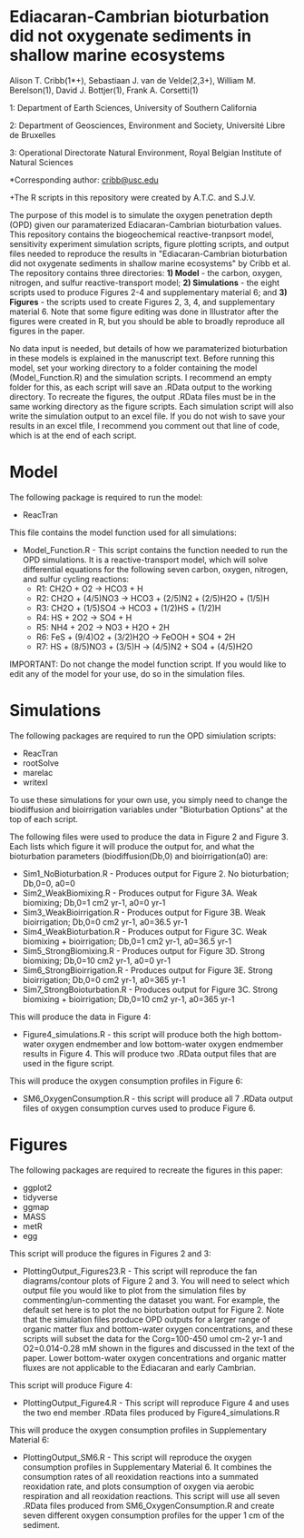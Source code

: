 # Ediacaran-Cambrian bioturbation did not oxygenate sediments in shallow marine ecosystems

Alison T. Cribb(1*+), Sebastiaan J. van de Velde(2,3+), William M. Berelson(1), David J. Bottjer(1), Frank A. Corsetti(1)

1: Department of Earth Sciences, University of Southern California 

2: Department of Geosciences, Environment and Society, Université Libre de Bruxelles

3: Operational Directorate Natural Environment, Royal Belgian Institute of Natural Sciences

*Corresponding author: cribb@usc.edu 

+The R scripts in this repository were created by A.T.C. and S.J.V.

The purpose of this model is to simulate the oxygen penetration depth (OPD) given our paramaterized Ediacaran-Cambrian bioturbation values. This repository contains the biogeochemical reactive-tranpsort model, sensitivity experiment simulation scripts, figure plotting scripts, and output files needed to reproduce the results in "Ediacaran-Cambrian bioturbation did not oxygenate sediments in shallow marine ecosystems" by Cribb et al. The repository contains three directories: <b>1) Model</b> - the carbon, oxygen, nitrogen, and sulfur reactive-transport model; <b>2) Simulations</b> - the eight scripts used to produce Figures 2-4 and supplementary material 6; and <b>3) Figures</b> - the scripts used to create Figures 2, 3, 4, and supplementary material 6. Note that some figure editing was done in Illustrator after the figures were created in R, but you should be able to broadly reproduce all figures in the paper.

No data input is needed, but details of how we paramaterized bioturbation in these models is explained in the manuscript text. Before running this model, set your working directory to a folder containing the model (Model_Function.R) and the simulation scripts. I recommend an empty folder for this, as each script will save an .RData output to the working directory. To recreate the figures, the output .RData files must be in the same working directory as the figure scripts. Each simulation script will also write the simulation output to an excel file. If you do not wish to save your results in an excel tfile, I recommend you comment out that line of code, which is at the end of each script.

# Model
The following package is required to run the model:
* ReacTran

This file contains the model function used for all simulations:

* Model_Function.R - This script contains the function needed to run the OPD simulations. It is a reactive-transport model, which will solve differential equations for the following seven carbon, oxygen, nitrogen, and sulfur cycling reactions:
  * R1: CH2O + O2 -> HCO3 + H
  * R2: CH2O + (4/5)NO3 -> HCO3 + (2/5)N2 + (2/5)H2O + (1/5)H
  * R3: CH2O + (1/5)SO4 -> HCO3 + (1/2)HS + (1/2)H
  * R4: HS + 2O2 -> SO4 + H
  * R5: NH4 + 2O2 -> NO3 + H2O + 2H
  * R6: FeS + (9/4)O2 + (3/2)H2O -> FeOOH + SO4 + 2H
  * R7: HS + (8/5)NO3 + (3/5)H -> (4/5)N2 + SO4 + (4/5)H2O

IMPORTANT: Do not change the model function script. If you would like to edit any of the model for your use, do so in the simulation files.

# Simulations
The following packages are required to run the OPD simiulation scripts:
* ReacTran
* rootSolve
* marelac
* writexl

To use these simulations for your own use, you simply need to change the biodiffusion and bioirrigation variables under "Bioturbation Options" at the top of each script. 

The following files were used to produce the data in Figure 2 and Figure 3. Each lists which figure it will produce the output for, and what the bioturbation parameters (biodiffusion(Db,0) and bioirrigation(a0) are:
* Sim1_NoBioturbation.R - Produces output for Figure 2. No bioturbation; Db,0=0, a0=0
* Sim2_WeakBiomixing.R - Produces output for Figure 3A. Weak biomixing; Db,0=1 cm2 yr-1, a0=0 yr-1
* Sim3_WeakBioirrigation.R - Produces output for Figure 3B. Weak bioirrigation; Db,0=0 cm2 yr-1, a0=36.5 yr-1
* Sim4_WeakBioturbation.R - Produces output for Figure 3C. Weak biomixing + bioirrigation; Db,0=1 cm2 yr-1, a0=36.5 yr-1
* Sim5_StrongBiomixing.R - Produces output for Figure 3D. Strong biomixing; Db,0=10 cm2 yr-1, a0=0 yr-1
* Sim6_StrongBioirrigation.R - Produces output for Figure 3E. Strong bioirrigation; Db,0=0 cm2 yr-1, a0=365 yr-1
* Sim7_StrongBoioturbation.R - Produces output for Figure 3C. Strong biomixing + bioirrigation; Db,0=10 cm2 yr-1, a0=365 yr-1

This will produce the data in Figure 4:
* Figure4_simulations.R - this script will produce both the high bottom-water oxygen endmember and low bottom-water oxygen endmember results in Figure 4. This will produce two .RData output files that are used in the figure script.

This will produce the oxygen consumption profiles in Figure 6:
* SM6_OxygenConsumption.R - this script will produce all 7 .RData output files of oxygen consumption curves used to produce Figure 6. 

# Figures
The following packages are required to recreate the figures in this paper:
* ggplot2
* tidyverse
* ggmap
* MASS
* metR
* egg

This script will produce the figures in Figures 2 and 3:
* PlottingOutput_Figures23.R - This script will reproduce the fan diagrams/contour plots of Figure 2 and 3. You will need to select which output file you would like to plot from the simulation files by commenting/un-commenting the dataset you want. For example, the default set here is to plot the no bioturbation output for Figure 2. Note that the simulation files produce OPD outputs for a larger range of organic matter flux and bottom-water oxygen concentrations, and these scripts will subset the data for the Corg=100-450 umol cm-2 yr-1 and O2=0.014-0.28 mM shown in the figures and discussed in the text of the paper. Lower bottom-water oxygen concentrations and organic matter fluxes are not applicable to the Ediacaran and early Cambrian.

This script will produce Figure 4:
* PlottingOutput_Figure4.R - This script will reproduce Figure 4 and uses the two end member .RData files produced by Figure4_simulations.R

This will produce the oxygen consumption profiles in Supplementary Material 6:
* PlottingOutput_SM6.R - This script will reproduce the oxygen consumption profiles in Supplementary Material 6. It combines the consumption rates of all reoxidation reactions into a summated reoxidation rate, and plots consumption of oxygen via aerobic respiration and all reoxidation reactions. This script will use all seven .RData files produced from SM6_OxygenConsumption.R and create seven different oxygen consumption profiles for the upper 1 cm of the sediment.
